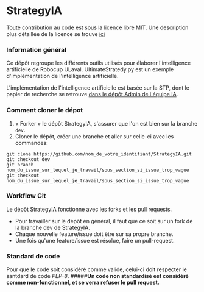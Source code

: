 # StrategyIA

Toute contribution au code est sous la licence libre MIT. Une description plus détaillée de la licence se trouve [ici](https://opensource.org/licenses/mit-license.php)

### Information général
Ce dépôt regroupe les différents outils utilisés pour élaborer l'intelligence artificielle de Robocup ULaval.
UltimateStratedy.py est un exemple d'implémentation de l'intelligence artificielle.

L'implémentation de l'intelligence artificielle est basée sur la STP, dont le papier de recherche se retrouve [dans le dépôt Admin de l'équipe IA](https://github.com/RoboCupULaval/Admin/blob/master/documentation/white_paper_stp.pdf).

### Comment cloner le dépot
1. « Forker » le dépôt StrategyIA, s'assurer que l'on est bien sur la branche `dev`.
2. Cloner le dépôt, créer une branche et aller sur celle-ci avec les commandes:
```
git clone https://github.com/nom_de_votre_identifiant/StrategyIA.git
git checkout dev
git branch nom_du_issue_sur_lequel_je_travail/sous_section_si_issue_trop_vague
git checkout nom_du_issue_sur_lequel_je_travail/sous_section_si_issue_trop_vague
```

### Workflow Git
Le dépôt StrategyIA fonctionne avec les forks et les pull requests.
* Pour travailler sur le dépôt en général, il faut que ce soit sur un fork de la branche dev de StrategyIA.
* Chaque nouvelle feature/issue doit être sur sa propre branche.
* Une fois qu'une feature/issue est résolue, faire un pull-request.

### Standard de code
Pour que le code soit considéré comme valide, celui-ci doit respecter le santdard de code *PEP-8*.
#####**Un code non standardisé est considéré comme non-fonctionnel, et se verra refuser le pull request.**
